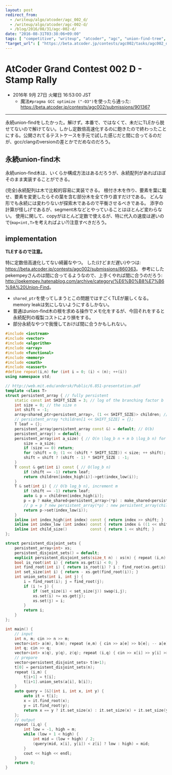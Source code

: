 ```yaml
---
layout: post
redirect_from:
  - /writeup/algo/atcoder/agc_002_d/
  - /writeup/algo/atcoder/agc-002-d/
  - /blog/2016/08/31/agc-002-d/
date: "2016-08-31T03:38:06+09:00"
tags: [ "competitive", "writeup", "atcoder", "agc", "union-find-tree", "persistence", "persistent-array", "persistent-union-find-tree" ]
"target_url": [ "https://beta.atcoder.jp/contests/agc002/tasks/agc002_d" ]
---
```


# AtCoder Grand Contest 002 D - Stamp Rally

-   2016年  9月 27日 火曜日 16:53:00 JST
    -   魔法`#pragma GCC optimize ("-O3")`を使ったら通った: <https://beta.atcoder.jp/contests/agc002/submissions/901367>

<hr>

永続union-findをしたかった。解けず。本番で、ではなくて、未だにTLEから脱せてないので解けてない。しかし定数倍高速化するのに飽きたので終わったことにする。公開されてるテストケースを手元で試した感じだと間に合ってるのだが、gcc/clangのversionの差とかでだめなのだろう。

## 永続union-find木

永続union-find木は、いくらか構成方法はあるだろうが、永続配列があればほぼそのまま実装することができる。

(完全)永続配列は木で比較的容易に実装できる。
根付き木を作り、要素を葉に載せ、要素を変更したらその葉を含む部分木を全て作り直すだけである。
どんな形でも永続には変わりないが探索木であるので平衡させるべきである。
添字の計算が怪しげであるが、segment木などとやっていることはほとんど変わらない。
使用に関して、copyがほとんど定数で使えるが、特に代入の速度は遅いので(`map<int,T>`を考えればよい?)注意すべきだろう。

## implementation

**TLEするので注意。**

特に定数倍高速化してない綺麗なやつ。
した(けどまだ遅い)やつは: <https://beta.atcoder.jp/contests/agc002/submissions/860363>。
参考にしたpekempeyさんのは間に合ってるようなので、上手くやれば間に合うのだろう: <http://pekempey.hatenablog.com/archive/category/%E6%B0%B8%E7%B6%9A%20Union-Find>。

-   `shared_ptr`を使ってしまうとこの問題ではすごくTLEが厳しくなる。memory leakは気にしないようにするしかない。
-   普通はunion-find木の根を求める操作でメモ化をするが、今回それをすると永続配列の複製コストにより損をする。
-   部分永続なやつで我慢しておけば間に合うかもしれない。

``` c++
#include <iostream>
#include <vector>
#include <algorithm>
#include <array>
#include <functional>
#include <memory>
#include <cmath>
#include <cassert>
#define repeat(i,n) for (int i = 0; (i) < (n); ++(i))
using namespace std;

// http://web.mit.edu/andersk/Public/6.851-presentation.pdf
template <class T>
struct persistent_array { // fully persistent
    static const int SHIFT_SIZE = 3; // log of the branching factor b
    int size = 0; // the size n
    int shift = -1;
    array<shared_ptr<persistent_array>, (1 << SHIFT_SIZE)> children; // smart pointers are slow...
    // persistent_array *children[1 << SHIFT_SIZE] = {};
    T leaf = {};
    persistent_array(persistent_array const &) = default; // O(b)
    persistent_array() = default;
    persistent_array(int a_size) { // O(n \log_b n + m b \log_b n) for number of update m
        size = a_size;
        if (size == 0) return;
        for (shift = 0; (1 << (shift * SHIFT_SIZE)) < size; ++ shift);
        shift = shift ? (shift - 1) * SHIFT_SIZE : -1;
    }
    T const & get(int i) const { // O(log_b n)
        if (shift == -1) return leaf;
        return children[index_high(i)]->get(index_low(i));
    }
    T & set(int i) { // O(b log_b n), increment m
        if (shift == -1) return leaf;
        auto & p = children[index_high(i)];
        p = p ? make_shared<persistent_array>(*p) : make_shared<persistent_array>(child_size());
        // p = p ? new persistent_array(*p) : new persistent_array(child_size());
        return p->set(index_low(i));
    }
    inline int index_high(int index) const { return index >> shift; }
    inline int index_low (int index) const { return index & ((1 << shift) - 1); }
    inline int child_size()          const { return 1 << shift; }
};

struct persistent_disjoint_sets {
    persistent_array<int> xs;
    persistent_disjoint_sets() = default;
    explicit persistent_disjoint_sets(size_t n) : xs(n) { repeat (i,n) xs.set(i) = -1; }
    bool is_root(int i) { return xs.get(i) < 0; }
    int find_root(int i) { return is_root(i) ? i : find_root(xs.get(i)); } // don't memoize
    int set_size(int i) { return - xs.get(find_root(i)); }
    int union_sets(int i, int j) {
        i = find_root(i); j = find_root(j);
        if (i != j) {
            if (set_size(i) < set_size(j)) swap(i,j);
            xs.set(i) += xs.get(j);
            xs.set(j) = i;
        }
        return i;
    }
};

int main() {
    // input
    int n, m; cin >> n >> m;
    vector<int> a(m), b(m); repeat (e,m) { cin >> a[e] >> b[e]; -- a[e]; -- b[e]; }
    int q; cin >> q;
    vector<int> x(q), y(q), z(q); repeat (i,q) { cin >> x[i] >> y[i] >> z[i]; -- x[i]; -- y[i]; }
    // prepare
    vector<persistent_disjoint_sets> t(m+1);
    t[0] = persistent_disjoint_sets(n);
    repeat (i,m) {
        t[i+1] = t[i];
        t[i+1].union_sets(a[i], b[i]);
    }
    auto query = [&](int i, int x, int y) {
        auto it = t[i];
        x = it.find_root(x);
        y = it.find_root(y);
        return x == y ? it.set_size(x) : it.set_size(x) + it.set_size(y);
    };
    // output
    repeat (i,q) {
        int low = -1, high = m;
        while (low + 1 < high) {
            int mid = (low + high) / 2;
            (query(mid, x[i], y[i]) < z[i] ? low : high) = mid;
        }
        cout << high << endl;
    }
    return 0;
}
```
